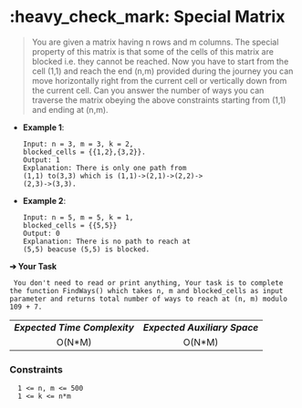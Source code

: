 <h1>:heavy_check_mark: Special Matrix </h1>

<blockquote>
You are given a matrix having n rows and m columns. The special property of this matrix is that some of the cells of this matrix are blocked i.e. they cannot be reached. Now you have to start from the cell (1,1) and reach the end (n,m) provided during the journey you can move horizontally right from the current cell or vertically down from the current cell. Can you answer the number of ways you can traverse the matrix obeying the above constraints starting from (1,1) and ending at (n,m).
</blockquote>

* **Example 1**:<br>

      Input: n = 3, m = 3, k = 2,
      blocked_cells = {{1,2},{3,2}}.
      Output: 1
      Explanation: There is only one path from
      (1,1) to(3,3) which is (1,1)->(2,1)->(2,2)->
      (2,3)->(3,3).

* **Example 2**:<br>

      Input: n = 5, m = 5, k = 1,
      blocked_cells = {{5,5}}
      Output: 0
      Explanation: There is no path to reach at 
      (5,5) beacuse (5,5) is blocked.

**➔ Your Task**

     You don't need to read or print anything, Your task is to complete the function FindWays() which takes n, m and blocked_cells as input parameter and returns total number of ways to reach at (n, m) modulo 109 + 7.

<table align="center">
      <tr><td><em><b>Expected Time Complexity</td> <td><em><b>Expected Auxiliary Space</td></tr>
      <tr><td align="center">O(N*M)</td> <td align="center">O(N*M)</td></tr>
</table>

### **Constraints** 

      1 <= n, m <= 500
      1 <= k <= n*m 